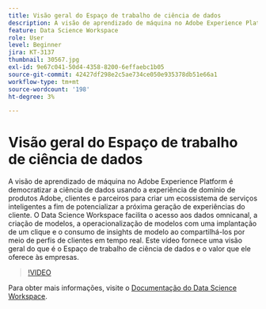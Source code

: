 ```yaml
---
title: Visão geral do Espaço de trabalho de ciência de dados
description: A visão de aprendizado de máquina no Adobe Experience Platform é democratizar a ciência de dados usando a experiência de domínio de produtos Adobe, clientes e parceiros para criar um ecossistema de serviços inteligentes a fim de potencializar a próxima geração de experiências do cliente. O Data Science Workspace facilita o acesso aos dados omnicanal, a criação de modelos, a operacionalização de modelos com uma implantação de um clique e o consumo de insights de modelo ao compartilhá-los por meio de perfis de clientes em tempo real. Este vídeo fornece uma visão geral do que é o Espaço de trabalho de ciência de dados e o valor que ele oferece às empresas.
feature: Data Science Workspace
role: User
level: Beginner
jira: KT-3137
thumbnail: 30567.jpg
exl-id: 9e67c041-50d4-4358-8200-6effaebc1b05
source-git-commit: 42427df298e2c5ae734ce050e935378db51e66a1
workflow-type: tm+mt
source-wordcount: '198'
ht-degree: 3%

---
```


# Visão geral do Espaço de trabalho de ciência de dados

A visão de aprendizado de máquina no Adobe Experience Platform é democratizar a ciência de dados usando a experiência de domínio de produtos Adobe, clientes e parceiros para criar um ecossistema de serviços inteligentes a fim de potencializar a próxima geração de experiências do cliente. O Data Science Workspace facilita o acesso aos dados omnicanal, a criação de modelos, a operacionalização de modelos com uma implantação de um clique e o consumo de insights de modelo ao compartilhá-los por meio de perfis de clientes em tempo real. Este vídeo fornece uma visão geral do que é o Espaço de trabalho de ciência de dados e o valor que ele oferece às empresas.

>[!VIDEO](https://video.tv.adobe.com/v/30567?quality=12&learn=on)

Para obter mais informações, visite o [Documentação do Data Science Workspace](https://experienceleague.adobe.com/docs/experience-platform/data-science-workspace/home.html?lang=pt-BR).